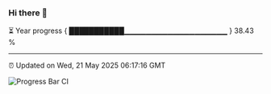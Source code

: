 ### Hi there 👋

⏳ Year progress { ███████████▁▁▁▁▁▁▁▁▁▁▁▁▁▁▁▁▁▁▁ } 38.43 %

---

⏰ Updated on Wed, 21 May 2025 06:17:16 GMT

![Progress Bar CI](https://github.com/Shyam-Makwana/GitHub-Actions-Demo/workflows/Progress%20Bar%20CI/badge.svg)
